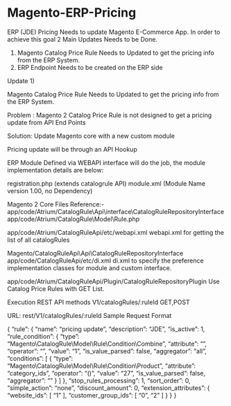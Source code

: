 # Magento-ERP-Pricing

ERP (JDE) Pricing Needs to update Magento E-Commerce App.
In order to achieve this goal 2 Main Updates Needs to be Done.

1) Magento Catalog Price Rule Needs to Updated to get the pricing info from the ERP System.
2) ERP Endpoint Needs to be created on the ERP side

Update 1)

Magento Catalog Price Rule Needs to Updated to get the pricing info from the ERP System.

Problem : Magento 2 Catalog Price Rule is not designed to get a pricing update from API End Points

Solution: Update Magento core with a new custom module 

Pricing update will be through an API Hookup

ERP Module Defined via WEBAPI interface will do the job, the module implementation details are below:

registration.php (extends catalogrule API)
module.xml (Module Name version 1.00, no Dependency)



Magento 2 Core Files Reference:-
app/code/Atrium/CatalogRule\Api\interface\CatalogRuleRepositoryInterface
app/code/Atrium/CatalogRule\Model\Rule.php

app/code/Atrium/CatalogRuleApi/etc/webapi.xml
webapi.xml for getting the list of all catalogRules 

Magento/CatalogRuleApi\Api\CatalogRuleRepositoryInterface
app/code/CatalogRuleApi/etc/di.xml
di.xml to specify the preference implementation classes for module and custom interface.


app/code/Atrium/CatalogRuleApi/Plugin/CatalogRuleRepositoryPlugin
Use Catalog Price Rules with GET List.

Execution REST API methods V1/catalogRules/:ruleId GET,POST



URL: rest/V1/catalogRules/:ruleId
Sample Request Format

{
“rule”: {
“name”: “pricing update”,
“description”: “JDE”,
“is_active”: 1,
“rule_condition”: {
“type”: “Magento\CatalogRule\Model\Rule\Condition\Combine”,
“attribute”: “”,
“operator”: “”,
“value”: “1”,
“is_value_parsed”: false,
“aggregator”: “all”,
“conditions”: [
{
“type”: “Magento\CatalogRule\Model\Rule\Condition\Product”,
“attribute”: “category_ids”,
“operator”: “()”,
“value”: “27”,
“is_value_parsed”: false,
“aggregator”: “”
}
]
},
“stop_rules_processing”: 1,
“sort_order”: 0,
“simple_action”: “none”,
“discount_amount”: 0,
“extension_attributes”: {
“website_ids”: [
“1”
],
“customer_group_ids”: [
“0”,
“2”
]
}
}
}




